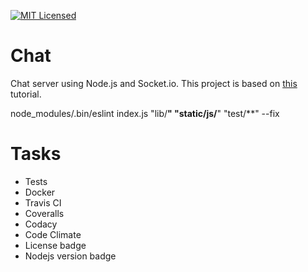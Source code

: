 [![MIT Licensed](https://img.shields.io/badge/license-MIT-blue.svg)](https://github.com/jeremy-miller/chat-node/blob/master/LICENSE)

# Chat
Chat server using Node.js and Socket.io.  This project is based on [this](https://socket.io/get-started/chat/) tutorial.

node_modules/.bin/eslint index.js "lib/**" "static/js/**" "test/**" --fix

# Tasks
- Tests
- Docker
- Travis CI
- Coveralls
- Codacy
- Code Climate
- License badge
- Nodejs version badge

